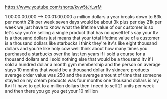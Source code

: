 https://www.youtube.com/shorts/kvw5tJrLvrM

1 00:00:00.000 --\> 00:01:00.000 a million dollars a year breaks down to
83k per month 21k per week seven days would be about 3k plus per day 21k
per week we just have to know what the lifetime value of our customer is
so let's say you're selling a single product that has no upsell let's
say your ltv is a thousand dollars just means that your total lifetime
value of a customer is a thousand dollars like starbucks i think they're
ltv's like eight thousand dollars and you're like holy cow well think
about how many times you purchased a starbucks over the last ten years
if i sold a course for a thousand dollars and i sold nothing else that
would be a thousand ltv if i sold a hundred dollar a month gym
membership and the person on average stays 10 months that would be a
thousand dollar ltv skincare products average order value was 250 and
the average amount of time that someone stayed on my cream products was
four months one thousand dollars is my ltv if i have to get to a million
dollars then i need to sell 21 units per week and then there you go you
get your 10 million
